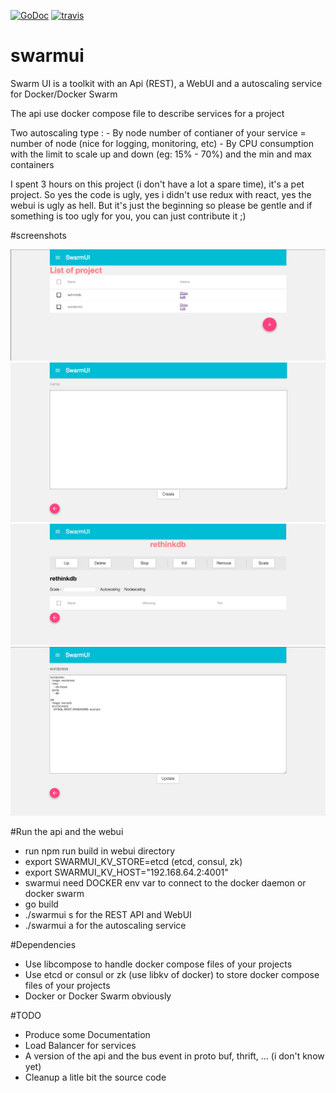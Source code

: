 [![GoDoc](https://godoc.org/github.com/jfdamy/SwarmUI?status.svg)](https://godoc.org/github.com/jfdamy/SwarmUI)
[![travis](https://travis-ci.org/jfdamy/SwarmUI.svg?branch=master)](https://travis-ci.org/jfdamy/SwarmUI.svg?branch=master)

# swarmui

Swarm UI is a toolkit with an Api (REST), a WebUI and a autoscaling service for Docker/Docker Swarm

The api use docker compose file to describe services for a project

Two autoscaling type : 
    - By node number of contianer of your service = number of node (nice for logging, monitoring, etc)
    - By CPU consumption with the limit to scale up and down (eg: 15% - 70%) and the min and max containers

I spent 3 hours on this project (i don't have a lot a spare time), it's a pet project.
So yes the code is ugly, yes i didn't use redux with react, yes the webui is ugly as hell.
But it's just the beginning so please be gentle and if something is too ugly for you, you can just contribute it ;)


#screenshots

![Alt text](/doc/img/1.png?raw=true "List of project")
![Alt text](/doc/img/2.png?raw=true "Create a project (with docker compose file)")
![Alt text](/doc/img/3.png?raw=true "Manage a project")
![Alt text](/doc/img/4.png?raw=true "Edit a project (with docker compose file)")

#Run the api and the webui
- run npm run build in webui directory
- export SWARMUI_KV_STORE=etcd (etcd, consul, zk)
- export SWARMUI_KV_HOST="192.168.64.2:4001"
- swarmui need DOCKER env var to connect to the docker daemon or docker swarm
- go build
- ./swarmui s for the REST API and WebUI
- ./swarmui a for the autoscaling service

#Dependencies
- Use libcompose to handle docker compose files of your projects
- Use etcd or consul or zk (use libkv of docker) to store docker compose files of your projects
- Docker or Docker Swarm obviously

#TODO

- Produce some Documentation
- Load Balancer for services
- A version of the api and the bus event in proto buf, thrift, ... (i don't know yet)
- Cleanup a litle bit the source code
